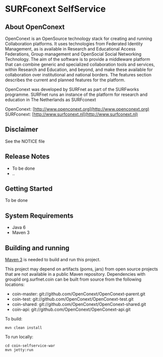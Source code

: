 # SURFconext SelfService

## About OpenConext

OpenConext is an OpenSource technology stack for creating and running Collaboration platforms. It uses technologies from Federated Identity Management, as is available in Research and Educational Access Federations, Group management and OpenSocial Social Networking Technology. The aim of the software is to provide a middleware platform that can combine generic and specialized collaboration tools and services, within Research and Education, and beyond, and make these available for collaboration over institutional and national borders. The features section describes the current and planned features for the platform.

OpenConext was developed by SURFnet as part of the SURFworks programme. SURFnet runs an instance of the platform for research and education in The Netherlands as SURFconext


OpenConext: [http://www.openconext.org](http://www.openconext.org)
SURFconext: [http://www.surfconext.nl](http://www.surfconext.nl)


## Disclaimer

See the NOTICE file

## Release Notes

- To be done
- ..


## Getting Started

To be done

## System Requirements

- Java 6
- Maven 3

## Building and running

[Maven 3](http://maven.apache.org) is needed to build and run this project.

This project may depend on artifacts (poms, jars) from open source projects that are not available in a public Maven
repository. Dependencies with groupId org.surfnet.coin can be built from source from the following locations:

  - coin-master: git://github.com/OpenConext/OpenConext-parent.git
  - coin-test: git://github.com/OpenConext/OpenConext-test.git
  - coin-shared: git://github.com/OpenConext/OpenConext-shared.git
  - coin-api: git://github.com/OpenConext/OpenConext-api.git


To build:

    mvn clean install

To run locally:

    cd coin-selfservice-war
    mvn jetty:run
